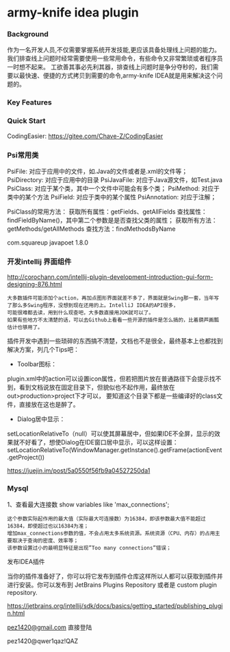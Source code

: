 

# army-knife idea plugin

### Background
作为一名开发人员,不仅需要掌握系统开发技能,更应该具备处理线上问题的能力。
我们排查线上问题时经常需要使用一些常用命令，有些命令又非常繁琐或者程序员一时想不起来。
工欲善其事必先利其器，排查线上问题时是争分夺秒的，我们需要以最快速、便捷的方式拷贝到需要的命令,army-knife IDEA就是用来解决这个问题的。

### Key Features


### Quick Start





CodingEasier:
https://gitee.com/Chave-Z/CodingEasier



### Psi常用类
PsiFile: 对应于应用中的文件，如.Java的文件或者是.xml的文件等；
PsiDirectory: 对应于应用中的目录
PsiJavaFile: 对应于Java源文件，如Test.java
PsiClass: 对应于某个类，其中一个文件中可能会有多个类；
PsiMethod: 对应于类中的某个方法
PsiField: 对应于类中的某个属性
PsiAnnotation: 对应于注解；


PsiClass的常用方法：
获取所有属性：getFields、getAllFields
查找属性：findFieldByName()，其中第二个参数是是否查找父类的属性；
获取所有方法：getMethods/getAllMethods
查找方法：findMethodsByName


<dependency>
    <groupId>com.squareup</groupId>
    <artifactId>javapoet</artifactId>
    <version>1.8.0</version>
</dependency>


### 开发intellij 界面组件
http://corochann.com/intellij-plugin-development-introduction-gui-form-designing-876.html

```
大多数插件可能添加个action，再加点图形界面就差不多了，界面就是Swing那一套，当年写了那么多Swing程序，没想到现在还用的上。IntelliJ IDEA的API很多，
可能很难都去读，用到什么现查吧，大多数直接用JDK就可以了。
如果有些地方不太清楚的话，可以去Github上看看一些开源的插件是怎么搞的，比着葫芦画瓢估计也够用了。
```

插件开发中遇到一些琐碎的东西搞不清楚，文档也不是很全，最终基本上也都找到解决方案，列几个Tips吧：

+ Toolbar图标：

plugin.xml中的action可以设置icon属性，但若把图片放在普通路径下会提示找不到，看到文档说放在固定目录下，但貌似也不起作用，最终放在out>production>project下才可以，
要知道这个目录下都是一些编译好的class文件，直接放在这也是醉了。

+ Dialog居中显示：

setLocationRelativeTo（null）可以使其屏幕居中，但如果IDE不全屏，显示的效果就不好看了，想使Dialog在IDE窗口居中显示，可以这样设置：
setLocationRelativeTo(WindowManager.getInstance().getFrame(actionEvent.getProject())

https://juejin.im/post/5a0550f56fb9a04527250da1

### Mysql

1、查看最大连接数
show variables like 'max_connections';

```
这个参数实际起作用的最大值（实际最大可连接数）为16384，即该参数最大值不能超过16384，即使超过也以16384为准；
增加max_connections参数的值，不会占用太多系统资源。系统资源（CPU、内存）的占用主要取决于查询的密度、效率等；
该参数设置过小的最明显特征是出现”Too many connections”错误；
```

发布IDEA插件

当你的插件准备好了，你可以将它发布到插件仓库这样所以人都可以获取到插件并进行安装。你可以发布到
JetBrains Plugins Repository 或者是 custom plugin repository.

https://jetbrains.org/intellij/sdk/docs/basics/getting_started/publishing_plugin.html

pez1420@gmail.com 直接登陆

pez1420@qwer1qaz!QAZ
